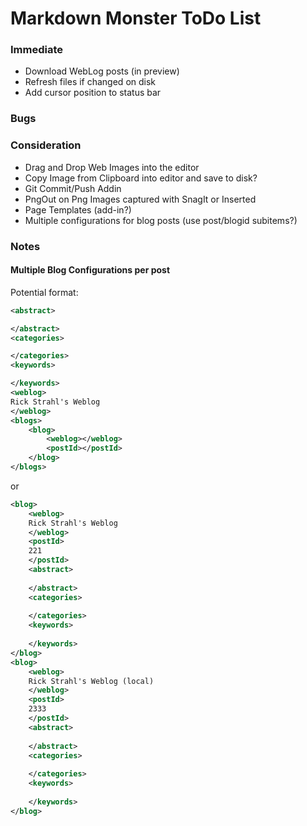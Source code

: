 # Markdown Monster ToDo List

### Immediate
* Download WebLog posts (in preview)
* Refresh files if changed on disk
* Add cursor position to status bar

### Bugs

### Consideration
* Drag and Drop Web Images into the editor
* Copy Image from Clipboard into editor and save to disk?
* Git Commit/Push Addin
* PngOut on Png Images captured with SnagIt or Inserted
* Page Templates (add-in?)
* Multiple configurations for blog posts (use post/blogid subitems?)



### Notes

#### Multiple Blog Configurations per post

Potential format:

```xml
<abstract>

</abstract>
<categories>

</categories>
<keywords>

</keywords>
<weblog>
Rick Strahl's Weblog
</weblog>
<blogs>
    <blog>
        <weblog></weblog>
        <postId></postId>
    </blog>
</blogs>   
```

or 

```xml
<blog>
    <weblog>
    Rick Strahl's Weblog
    </weblog>
    <postId>
    221
    </postId>
    <abstract>
    
    </abstract>
    <categories>
    
    </categories>
    <keywords>
    
    </keywords>
</blog>
<blog>
    <weblog>
    Rick Strahl's Weblog (local)
    </weblog>
    <postId>
    2333
    </postId>
    <abstract>
    
    </abstract>
    <categories>
    
    </categories>
    <keywords>
    
    </keywords>
</blog>
```